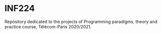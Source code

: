 # INF224
Repository dedicated to the projects of Programming paradigms, theory and practice course, Télécom-Paris 2020/2021.
